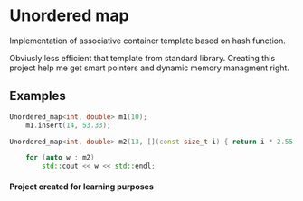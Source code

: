 # Unordered map
Implementation of associative container template based on hash function.

Obviusly less efficient that template from standard library. Creating this project help me get smart pointers and dynamic memory managment right.

## Examples
~~~C++ 
Unordered_map<int, double> m1(10);
	m1.insert(14, 53.33);
~~~
~~~C++ 
Unordered_map<int, double> m2(13, [](const size_t i) { return i * 2.55; });

	for (auto w : m2)
		std::cout << w << std::endl;
~~~
#### Project created for learning purposes
